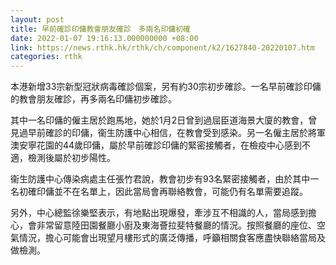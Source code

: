 ```yaml
---
layout: post
title: 早前確診印傭教會朋友確診　多兩名印傭初確
date: 2022-01-07 19:16:13.000000000 +08:00
link: https://news.rthk.hk/rthk/ch/component/k2/1627840-20220107.htm
categories: rthk
---
```


本港新增33宗新型冠狀病毒確診個案，另有約30宗初步確診。一名早前確診印傭的教會朋友確診，再多兩名印傭初步確診。

其中一名印傭的僱主居於跑馬地，她於1月2日曾到過屈臣道海景大廈的教會，曾見過早前確診的印傭，衞生防護中心相信，在教會受到感染。另一名僱主居於將軍澳安寧花園的44歲印傭，屬於早前確診印傭的緊密接觸者，在檢疫中心感到不適，檢測後屬於初步陽性。

衞生防護中心傳染病處主任張竹君說，教會初步有93名緊密接觸者，由於其中一名初確印傭並不在名單上，因此當局會再聯絡教會，可能仍有名單需要追蹤。

另外，中心總監徐樂堅表示，有地點出現爆發，牽涉互不相識的人，當局感到擔心，會非常留意陸田園餐廳小廚及東海薈拉斐特餐廳的情況。按照餐廳的座位、空氣情況，擔心可能會出現望月樓形式的廣泛傳播，呼籲相關食客應盡快聯絡當局及做檢測。
